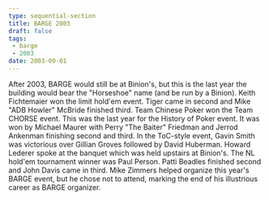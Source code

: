 ```yaml
---
type: sequential-section
title: BARGE 2003
draft: false
tags:
 - barge
 - 2003
date: 2003-09-01
---
```


After 2003, BARGE would still be at Binion's, but this is the last
year the building would bear the &quot;Horseshoe&quot; name (and be run by a
Binion). Keith Fichtemaier won the limit hold'em event. Tiger came in second
and Mike &quot;ADB Howler&quot; McBride finished third. Team Chinese Poker won
the Team CHORSE event. This was the last year for the History of Poker
event. It was won by Michael Maurer with Perry &quot;The Baiter&quot; Friedman
and Jerrod Ankenman finishing second and third. In the ToC-style event, Gavin
Smith was victorious over Gillian Groves followed by David Huberman. Howard
Lederer spoke at the banquet which was held upstairs at Binion's. The NL
hold'em tournament winner was Paul Person. Patti Beadles finished second and
John Davis came in third. Mike Zimmers helped organize this year's BARGE event,
but he chose not to attend, marking the end of his illustrious career as BARGE
organizer.
